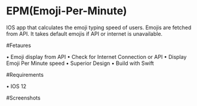 # EPM(Emoji-Per-Minute)

IOS app that calculates the emoji typing speed of users. Emojis are fetched from API. It takes default emojis if API or internet is unavailable. 

#Fetaures

•	Emoji display from API
•	Check for Internet  Connection or API
•	Display Emoji Per Minute speed
•	Superior Design
•	Build with Swift

#Requirements

• IOS 12

#Screenshots

